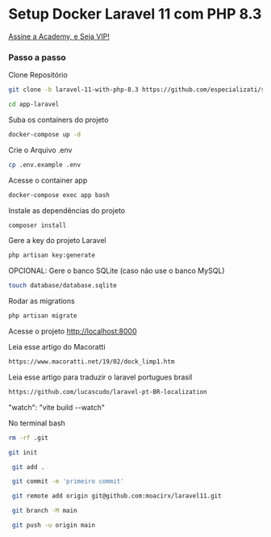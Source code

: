 
# Setup Docker Laravel 11 com PHP 8.3
[Assine a Academy, e Seja VIP!](https://academy.especializati.com.br)

### Passo a passo
Clone Repositório
```sh
git clone -b laravel-11-with-php-8.3 https://github.com/especializati/setup-docker-laravel.git app-laravel
```
```sh
cd app-laravel
```

Suba os containers do projeto
```sh
docker-compose up -d
```


Crie o Arquivo .env
```sh
cp .env.example .env
```

Acesse o container app
```sh
docker-compose exec app bash
```


Instale as dependências do projeto
```sh
composer install
```

Gere a key do projeto Laravel
```sh
php artisan key:generate
```

OPCIONAL: Gere o banco SQLite (caso não use o banco MySQL)
```sh
touch database/database.sqlite
```

Rodar as migrations
```sh
php artisan migrate
```

Acesse o projeto
[http://localhost:8000](http://localhost:8000)


Leia esse artigo do Macoratti
```sh
https://www.macoratti.net/19/02/dock_limp1.htm
```

Leia esse artigo para traduzir o laravel portugues brasil
```sh
https://github.com/lucascudo/laravel-pt-BR-localization
```


"watch": "vite build --watch"


No terminal bash
```sh
rm -rf .git

git init

 git add .

 git commit -m 'primeiro commit'

 git remote add origin git@github.com:moacirx/laravel11.git

 git branch -M main

 git push -u origin main
```